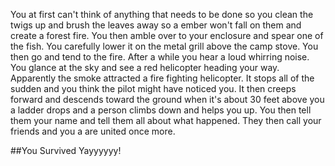 You at first can't think of anything that needs to be done so you clean the
twigs up and brush the leaves away so a ember won't fall on them and create a
forest fire. You then amble over to your enclosure and spear one of the fish.
You carefully lower it on the metal grill above the camp stove. You then go and
tend to the fire. After a while you hear a loud whirring noise. You glance at
the sky and see a red helicopter heading your way. Apparently the smoke
attracted a fire fighting helicopter. It stops all of the sudden and you think
the pilot might have noticed you. It then creeps forward and descends toward the
ground when it's about 30 feet above you a ladder drops and a person climbs down
and helps you up. You then tell them your name and tell them all about what
happened. They then call your friends and you a are united once more.

##You Survived
Yayyyyyy!
